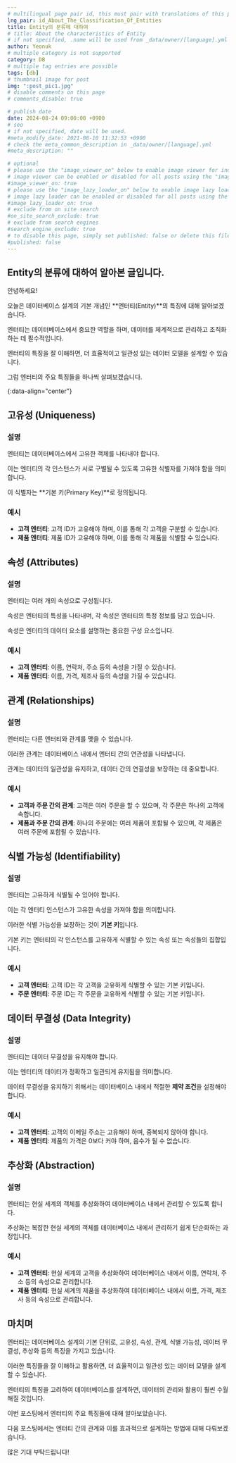 ```yaml
---
# multilingual page pair id, this must pair with translations of this page. (This name must be unique)
lng_pair: id_About_The_Classification_Of_Entities
title: Entity의 분류에 대하여
# title: About the characteristics of Entity
# if not specified, .name will be used from _data/owner/[language].yml
author: Yeonuk
# multiple category is not supported
category: DB
# multiple tag entries are possible
tags: [db]
# thumbnail image for post
img: ":post_pic1.jpg"
# disable comments on this page
# comments_disable: true

# publish date
date: 2024-08-24 09:00:00 +0900
# seo
# if not specified, date will be used.
#meta_modify_date: 2021-08-10 11:32:53 +0900
# check the meta_common_description in _data/owner/[language].yml
#meta_description: ""

# optional
# please use the "image_viewer_on" below to enable image viewer for individual pages or posts (_posts/ or [language]/_posts folders).
# image viewer can be enabled or disabled for all posts using the "image_viewer_posts: true" setting in _data/conf/main.yml.
#image_viewer_on: true
# please use the "image_lazy_loader_on" below to enable image lazy loader for individual pages or posts (_posts/ or [language]/_posts folders).
# image lazy loader can be enabled or disabled for all posts using the "image_lazy_loader_posts: true" setting in _data/conf/main.yml.
#image_lazy_loader_on: true
# exclude from on site search
#on_site_search_exclude: true
# exclude from search engines
#search_engine_exclude: true
# to disable this page, simply set published: false or delete this file
#published: false
---
```


<!-- outline-start -->

## Entity의 분류에 대하여 알아본 글입니다.

안녕하세요!

오늘은 데이터베이스 설계의 기본 개념인 **엔터티(Entity)**의 특징에 대해 알아보겠습니다.

엔터티는 데이터베이스에서 중요한 역할을 하며, 데이터를 체계적으로 관리하고 조직화하는 데 필수적입니다.

엔터티의 특징을 잘 이해하면, 더 효율적이고 일관성 있는 데이터 모델을 설계할 수 있습니다.

그럼 엔터티의 주요 특징들을 하나씩 살펴보겠습니다.

{:data-align="center"}

<!-- outline-end -->

## 고유성 (Uniqueness)

### 설명

엔터티는 데이터베이스에서 고유한 객체를 나타내야 합니다.

이는 엔터티의 각 인스턴스가 서로 구별될 수 있도록 고유한 식별자를 가져야 함을 의미합니다.

이 식별자는 **기본 키(Primary Key)**로 정의됩니다.

### 예시

- **고객 엔터티**: 고객 ID가 고유해야 하며, 이를 통해 각 고객을 구분할 수 있습니다.
- **제품 엔터티**: 제품 ID가 고유해야 하며, 이를 통해 각 제품을 식별할 수 있습니다.

## 속성 (Attributes)

### 설명

엔터티는 여러 개의 속성으로 구성됩니다.

속성은 엔터티의 특성을 나타내며, 각 속성은 엔터티의 특정 정보를 담고 있습니다.

속성은 엔터티의 데이터 요소를 설명하는 중요한 구성 요소입니다.

### 예시

- **고객 엔터티**: 이름, 연락처, 주소 등의 속성을 가질 수 있습니다.
- **제품 엔터티**: 이름, 가격, 제조사 등의 속성을 가질 수 있습니다.

## 관계 (Relationships)

### 설명

엔터티는 다른 엔터티와 관계를 맺을 수 있습니다.

이러한 관계는 데이터베이스 내에서 엔터티 간의 연관성을 나타냅니다.

관계는 데이터의 일관성을 유지하고, 데이터 간의 연결성을 보장하는 데 중요합니다.

### 예시

- **고객과 주문 간의 관계**: 고객은 여러 주문을 할 수 있으며, 각 주문은 하나의 고객에 속합니다.
- **제품과 주문 간의 관계**: 하나의 주문에는 여러 제품이 포함될 수 있으며, 각 제품은 여러 주문에 포함될 수 있습니다.

## 식별 가능성 (Identifiability)

### 설명

엔터티는 고유하게 식별될 수 있어야 합니다.

이는 각 엔터티 인스턴스가 고유한 속성을 가져야 함을 의미합니다.

이러한 식별 가능성을 보장하는 것이 **기본 키**입니다.

기본 키는 엔터티의 각 인스턴스를 고유하게 식별할 수 있는 속성 또는 속성들의 집합입니다.

### 예시

- **고객 엔터티**: 고객 ID는 각 고객을 고유하게 식별할 수 있는 기본 키입니다.
- **주문 엔터티**: 주문 ID는 각 주문을 고유하게 식별할 수 있는 기본 키입니다.

## 데이터 무결성 (Data Integrity)

### 설명

엔터티는 데이터 무결성을 유지해야 합니다.

이는 엔터티의 데이터가 정확하고 일관되게 유지됨을 의미합니다.

데이터 무결성을 유지하기 위해서는 데이터베이스 내에서 적절한 **제약 조건**을 설정해야 합니다.

### 예시

- **고객 엔터티**: 고객의 이메일 주소는 고유해야 하며, 중복되지 않아야 합니다.
- **제품 엔터티**: 제품의 가격은 0보다 커야 하며, 음수가 될 수 없습니다.

## 추상화 (Abstraction)

### 설명

엔터티는 현실 세계의 객체를 추상화하여 데이터베이스 내에서 관리할 수 있도록 합니다.

추상화는 복잡한 현실 세계의 객체를 데이터베이스 내에서 관리하기 쉽게 단순화하는 과정입니다.

### 예시

- **고객 엔터티**: 현실 세계의 고객을 추상화하여 데이터베이스 내에서 이름, 연락처, 주소 등의 속성으로 관리합니다.
- **제품 엔터티**: 현실 세계의 제품을 추상화하여 데이터베이스 내에서 이름, 가격, 제조사 등의 속성으로 관리합니다.

## 마치며

엔터티는 데이터베이스 설계의 기본 단위로, 고유성, 속성, 관계, 식별 가능성, 데이터 무결성, 추상화 등의 특징을 가지고 있습니다.

이러한 특징들을 잘 이해하고 활용하면, 더 효율적이고 일관성 있는 데이터 모델을 설계할 수 있습니다.

엔터티의 특징을 고려하여 데이터베이스를 설계하면, 데이터의 관리와 활용이 훨씬 수월해질 것입니다.

이번 포스팅에서 엔터티의 주요 특징들에 대해 알아보았습니다.

다음 포스팅에서는 엔터티 간의 관계와 이를 효과적으로 설계하는 방법에 대해 다뤄보겠습니다.

많은 기대 부탁드립니다!
